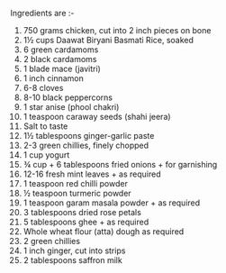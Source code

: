 Ingredients are :-
1) 750 grams chicken, cut into 2 inch pieces on bone
2) 1½ cups Daawat Biryani Basmati Rice, soaked
3) 6 green cardamoms
4) 2 black cardamoms
5) 1 blade mace (javitri)
6) 1 inch cinnamon
7) 6-8 cloves
8) 8-10 black peppercorns
9)  1 star anise (phool chakri)
10) 1 teaspoon caraway seeds (shahi jeera)
11) Salt to taste
12) 1½ tablespoons ginger-garlic paste
13) 2-3 green chillies, finely chopped
14) 1 cup yogurt
15) ¾ cup + 6 tablespoons fried onions + for garnishing
16) 12-16 fresh mint leaves + as required
17) 1 teaspoon red chilli powder
18) ½ teaspoon turmeric powder
19) 1 teaspoon garam masala powder + as required
20) 3 tablespoons dried rose petals
21) 5 tablespoons ghee + as required
22) Whole wheat flour (atta) dough as required
23) 2 green chillies
24) 1 inch ginger, cut into strips
25) 2 tablespoons saffron milk 